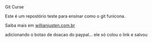 Git Curse

Este é um repostório teste para ensinar como o git funicona. 

Saiba mais em [willianjusten.com.br](http://willianjusten.com.br)

adicionando o botao de doacao do paypal... ele só colou o link e salvou
